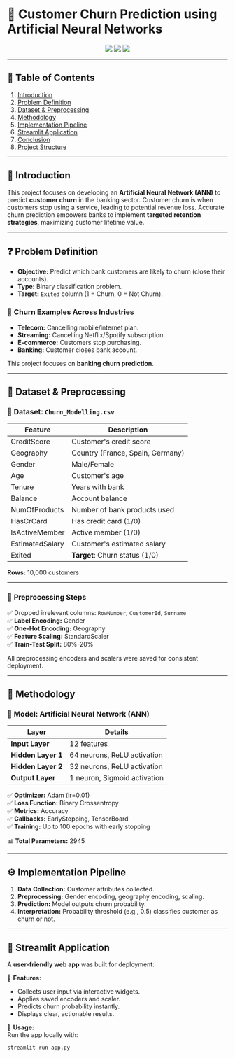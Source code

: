 # 🌟 Customer Churn Prediction using Artificial Neural Networks

<p align="center">
  <img src="https://img.shields.io/badge/Project%20Status-Completed-green" />
  <img src="https://img.shields.io/badge/Model-ANN-blueviolet" />
  <img src="https://img.shields.io/badge/Deployment-Streamlit-orange" />
</p>

---

## 📌 **Table of Contents**

1. [Introduction](#introduction)
2. [Problem Definition](#problem-definition)
3. [Dataset & Preprocessing](#dataset--preprocessing)
4. [Methodology](#methodology)
5. [Implementation Pipeline](#implementation-pipeline)
6. [Streamlit Application](#streamlit-application)
7. [Conclusion](#conclusion)
8. [Project Structure](#project-structure)

---

## 📝 **Introduction**

This project focuses on developing an **Artificial Neural Network (ANN)** to predict **customer churn** in the banking sector. Customer churn is when customers stop using a service, leading to potential revenue loss. Accurate churn prediction empowers banks to implement **targeted retention strategies**, maximizing customer lifetime value.

---

## ❓ **Problem Definition**

- **Objective:** Predict which bank customers are likely to churn (close their accounts).
- **Type:** Binary classification problem.
- **Target:** `Exited` column (1 = Churn, 0 = Not Churn).

### 🔹 **Churn Examples Across Industries**
- **Telecom:** Cancelling mobile/internet plan.
- **Streaming:** Cancelling Netflix/Spotify subscription.
- **E-commerce:** Customers stop purchasing.
- **Banking:** Customer closes bank account.

This project focuses on **banking churn prediction**.

---

## 📂 **Dataset & Preprocessing**

### 🔸 **Dataset:** `Churn_Modelling.csv`

| Feature | Description |
|---|---|
| CreditScore | Customer's credit score |
| Geography | Country (France, Spain, Germany) |
| Gender | Male/Female |
| Age | Customer's age |
| Tenure | Years with bank |
| Balance | Account balance |
| NumOfProducts | Number of bank products used |
| HasCrCard | Has credit card (1/0) |
| IsActiveMember | Active member (1/0) |
| EstimatedSalary | Customer's estimated salary |
| Exited | **Target**: Churn status (1/0) |

**Rows:** 10,000 customers

---

### 🔸 **Preprocessing Steps**

✅ Dropped irrelevant columns: `RowNumber`, `CustomerId`, `Surname`  
✅ **Label Encoding:** Gender  
✅ **One-Hot Encoding:** Geography  
✅ **Feature Scaling:** StandardScaler  
✅ **Train-Test Split:** 80%-20%

All preprocessing encoders and scalers were saved for consistent deployment.

---

## 🧠 **Methodology**

### 🔹 **Model: Artificial Neural Network (ANN)**

| Layer | Details |
|---|---|
| **Input Layer** | 12 features |
| **Hidden Layer 1** | 64 neurons, ReLU activation |
| **Hidden Layer 2** | 32 neurons, ReLU activation |
| **Output Layer** | 1 neuron, Sigmoid activation |

✅ **Optimizer:** Adam (lr=0.01)  
✅ **Loss Function:** Binary Crossentropy  
✅ **Metrics:** Accuracy  
✅ **Callbacks:** EarlyStopping, TensorBoard  
✅ **Training:** Up to 100 epochs with early stopping

📊 **Total Parameters:** 2945

---

## ⚙️ **Implementation Pipeline**

1. **Data Collection:** Customer attributes collected.
2. **Preprocessing:** Gender encoding, geography encoding, scaling.
3. **Prediction:** Model outputs churn probability.
4. **Interpretation:** Probability threshold (e.g., 0.5) classifies customer as churn or not.

---

## 🚀 **Streamlit Application**

A **user-friendly web app** was built for deployment:

🔹 **Features:**
- Collects user input via interactive widgets.
- Applies saved encoders and scaler.
- Predicts churn probability instantly.
- Displays clear, actionable results.

🔹 **Usage:**  
Run the app locally with:

```bash
streamlit run app.py
```
